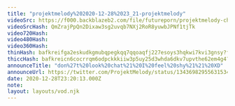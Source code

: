 ```yaml
---
title: "projektmelody%202020-12-28%2023_21-projektmelody"
videoSrc: https://f000.backblazeb2.com/file/futureporn/projektmelody-chaturbate-2020-12-28.mp4
videoSrcHash: QmZrajPpQn2Dixaw3sg2uvqb7NXj2RoR8yuwbJPNf1tjTk
video720Hash: 
video480Hash: 
video360Hash: 
thinHash: bafkreifga2eskudkgmubqpegkqq7qqoaqfj227esoys3hqkwi7kvi3gnsy?filename=20201228T232013Z_thin.jpg
thiccHash: bafkreicn6cocrrqm6odpckkkiiw3p5uy25d3whda6dkv7upvthe62em4g4?filename=20201228T232013Z_thicc.jpg
announceTitle: "don%27t%20look%20chat%21%20I%20feel%20shy%21%21%20XD"
announceUrl: https://twitter.com/ProjektMelody/status/1343698295563153408
date: 2020-12-28T23:20:13.000Z
note: 
layout: layouts/vod.njk
---
```


